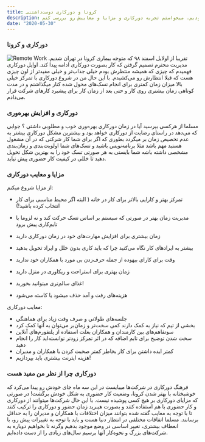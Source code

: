 ```yaml
---
title: کرونا و دور‌کاری دوست‌داشتنی
description: تو این مدت که بیماری کرونا بود و از اسفند ۹۸ تا به امروز دورکاری بودیم. میخواستم تجربه دورکاری و مزایا و معایبش رو بررسی کنم.
date: "2020-05-30"
---
```


### دورکاری و کرونا

![Remote Work][header]
تقریبا از اولایل اسفند ۹۸ که متوجه بیماری کرونا در تهران شدیم. مدیریت محترم تصمیم گرفتن که کار بصورت دورکاری ادامه پیدا کند.
اوایل دورکاری فهمیدم که چیزی که همیشه منتظرش بودم خیلی جذاب‌تر و خیلی مفید‌تر از اون چیزی هست که قبلا انتظارش رو می‌کشیدم.
با این حال من در شروع دورکاری با تمرکز خیلی بالا میزان زمان کمتری برای انجام تسک‌های محول شده کنار میگذاشتم و در مدت کوتاهی زمان بیشتری روی کار و حتی بعد از زمان کار برای پیشبرد کارهای شرکت قرار می‌دادم.

### دورکاری و افزایش بهره‌وری

مسلما از هرکسی بپرسید آیا در زمان دورکاری بهره‌وری خوب و مطلوبی داشتی ؟ جوابی که می‌دهد در راستای رضایت از دورکاری خواهد بود و بیشترین مشکل دورکاری بیشتر به عدم تخصیص زمان بر میگردد بطوری که اگر برای شما کار شرکتی که در آن مشغول هستید مهم باشد مثلا برنامه‌نویس باشید و تسک‌های شما اولویت‌بندی و زمان‌بندی مشخصی داشته باشه شما بایستی به هر صورتی تسک خود را به بهترین شکل تحویل دهید تا خللی در کیفیت کار حضوری پیش نیاید.

### مزایا و معایب دورکاری

از مزایا شروع میکنم:

- تمرکز بهتر و کارایی بالاتر برای کار در خانه ( البته اگر محیط مناسبی برای کار انتخاب کرده باشید!)

- مدیریت زمان بهتر در صورتی که سیستم بر اساس تسک حرکت کند و نه لزوما با تایم‌کاری پیش برود
- زمان بیشتری برای افزایش مهارت‌های خود در زمان دورکاری دارید
- بیشتر به ایراد‌های کار نگاه می‌کنید چرا که باید کاری بدون خلل و ایراد تحویل بدهید
- وقت برای کارای بیهوده از جمله حرف‌زدن بی مورد با همکاران خود ندارید
- زمان بهتری برای استراحت و ریکاوری در منزل دارید
- غذای سالم‌تری میتوانید بخورید!
- هزینه‌های رفت و آمد حذف میشود یا کاسته می‌شود

معایب دورکاری:

- جلسه‌های طولانی و صرف وقت زیاد برای هماهنگی
- بخشی از تیم که نیاز به کمک دارند کمی سخت‌تر و زمان‌بر می‌توان به آنها کمک کرد
- سوتفاهم‌های بین کارمندان و همکاران بعلت استفاده از پلتفورم‌های آنلاین
- سخت شدن توضیح برای تایم اضافه که در اثر تمرکز زودتر توانسته‌اید کار را انجام دهید
- کمتر ایده داشتن برای کار بخاطر کمتر صحبت‌ کردن با همکاران و مدیران
- هزینه ایترنت بیشتری باید بپردازیم!

### دورکاری چرا از نظر من مفید هست

فرهنگ دورکاری در شرکت‌ها میبایست در این سه ماه جای خودش رو پیدا می‌کرد که خوشبختانه با بهتر شدن کرونا، وضعیت کار حضوری به شکل خودش برگشت! در صورتی که مزایای دورکاری بر هیچ کسی پوشیده نیست.
با این حال شرکت‌ها میتوانند از دورکاری و کار حضوری با هم استفاده کنند و بصورت هیبرید زمان حضور و دورکاری را ترکیب کنند تا با توجه به معایب گفته شده بتوانند میزان اختلافات با همکاران و مدیران را به حداقل برسانند. مسلما اتفاقات مختلفی در انتظار دنیا هست و باید با توجه به تغییرات پیش رو، با انعطاف بیشتری، تغییر اساسی در وضع موجود بدهیم وگرنه تا بخواهیم دوباره به شرکت‌های بزرگ و نحوه‌کار آنها برسیم سال‌های زیادی را از دست داده‌ایم.

[header]: https://images.unsplash.com/photo-1508739826987-b79cd8b7da12?ixlib=rb-1.2.1&ixid=eyJhcHBfaWQiOjEyMDd9&auto=format&fit=crop&w=966&q=80
[performance]: https://images.unsplash.com/photo-1484508005949-1293190f1c8b?ixlib=rb-1.2.1&ixid=eyJhcHBfaWQiOjEyMDd9&auto=format&fit=crop&w=800&q=80

